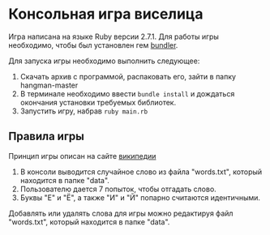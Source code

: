 # Консольная игра виселица

Игра написана на языке Ruby версии 2.7.1. Для работы игры необходимо, чтобы
был установлен гем [bundler](https://bundler.io/). 

Для запуска игры необходимо выполнить следующее:
1. Скачать архив с программой, распаковать его, зайти в папку hangman-master
2. В терминале необходимо ввести `bundle install` и дождаться окончания
установки требуемых библиотек.
3. Запустить игру, набрав `ruby main.rb`  

## Правила игры
Принцип игры описан на сайте [википедии](https://ru.wikipedia.org/wiki/%D0%92%D0%B8%D1%81%D0%B5%D0%BB%D0%B8%D1%86%D0%B0_(%D0%B8%D0%B3%D1%80%D0%B0)) 
1. В консоли выводится случайное слово из файла "words.txt", который находится
в папке "data".
2. Пользователю дается 7 попыток, чтобы отгадать слово.
3. Буквы "Е" и "Ё", а также "И" и "Й" попарно считаются идентичными. 

Добавлять или удалять слова для игры можно редактируя файл "words.txt", который
находится в папке "data". 

